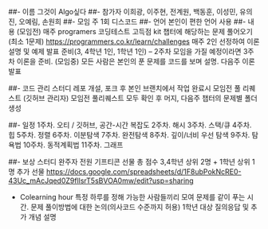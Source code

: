 ##- 이름
그것이 Algo싶다
##- 참가자
이희광, 이주현, 전계원, 백동훈, 이성민, 유의진, 오예림, 손원희
##- 모임
주 1회 디스코드
##- 언어
본인이 편한 언어 사용
##- 내용 
(모임전) 매주 programers 코딩테스트 고득점 kit 챕터에 해당하는 문제 풀어오기 (최소 1문제)
https://programmers.co.kr/learn/challenges
매주 2인 선정하여 이론 설명 및 예제 발표 준비(3, 4학년 1인, 1학년 1인) – 2주차 모임을 가질 예정이라면 3주차 이론을 준비.
(모임중) 
모든 사람은 본인의 푼 문제를 코드를 보며 설명.
다음주 이론 발표

##- 코드 관리 
스터디 레포 개설, 포크 후 본인 브랜치에서 작업 완료시 모임전 풀 리퀘스트
(깃허브 관리자) 모임전 풀리퀘스트 모두 확인 후 머지, 다음주 챕터의 문제별 폴더 생성

##- 일정
1주차. 오티 / 깃허브, 공간-시간 복잡도
2주차. 해시
3주차. 스택/큐
4주차. 힙
5주차. 정렬
6주차. 이분탐색
7주차. 완전탐색
8주차. 깊이/너비 우선 탐색
9주차. 탐욕법
10주차. 동적계획법
11주차. 그래프

##- 보상
스터디 완주자 전원 기프티콘 선물
총 점수 3,4학년 상위 2명 + 1학년 상위 1명 추가 선물
https://docs.google.com/spreadsheets/d/1F8ubPokNcRE0-43Uc_mAcJqed0Z9fllsrT5sBVOA0mw/edit?usp=sharing 

- Colearning hour
특정 하루를 정해 가능한 사람들끼리 모여 문제를 같이 푸는 시간.
문제 풀이방법에 대한 논의(의사코드 수준까지 허용)
1학년 대상 질의응답 및 추가 개념 설명

